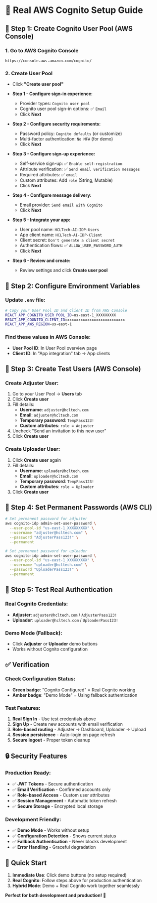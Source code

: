 # 🔐 Real AWS Cognito Setup Guide

## 🚀 Step 1: Create Cognito User Pool (AWS Console)

### 1. Go to AWS Cognito Console
```
https://console.aws.amazon.com/cognito/
```

### 2. Create User Pool
- Click **"Create user pool"**
- **Step 1 - Configure sign-in experience:**
  - Provider types: `Cognito user pool`
  - Cognito user pool sign-in options: ✅ `Email`
  - Click **Next**

- **Step 2 - Configure security requirements:**
  - Password policy: `Cognito defaults` (or customize)
  - Multi-factor authentication: `No MFA` (for demo)
  - Click **Next**

- **Step 3 - Configure sign-up experience:**
  - Self-service sign-up: ✅ `Enable self-registration`
  - Attribute verification: ✅ `Send email verification messages`
  - Required attributes: ✅ `email`
  - Custom attributes: Add `role` (String, Mutable)
  - Click **Next**

- **Step 4 - Configure message delivery:**
  - Email provider: `Send email with Cognito`
  - Click **Next**

- **Step 5 - Integrate your app:**
  - User pool name: `HCLTech-AI-IDP-Users`
  - App client name: `HCLTech-AI-IDP-Client`
  - Client secret: `Don't generate a client secret`
  - Authentication flows: ✅ `ALLOW_USER_PASSWORD_AUTH`
  - Click **Next**

- **Step 6 - Review and create:**
  - Review settings and click **Create user pool**

## 🔧 Step 2: Configure Environment Variables

### Update `.env` file:
```bash
# Copy your User Pool ID and Client ID from AWS Console
REACT_APP_COGNITO_USER_POOL_ID=us-east-1_XXXXXXXXX
REACT_APP_COGNITO_CLIENT_ID=xxxxxxxxxxxxxxxxxxxxxxxxxx
REACT_APP_AWS_REGION=us-east-1
```

### Find these values in AWS Console:
- **User Pool ID**: In User Pool overview page
- **Client ID**: In "App integration" tab → App clients

## 👥 Step 3: Create Test Users (AWS Console)

### Create Adjuster User:
1. Go to your User Pool → **Users** tab
2. Click **Create user**
3. Fill details:
   - **Username**: `adjuster@hcltech.com`
   - **Email**: `adjuster@hcltech.com`
   - **Temporary password**: `TempPass123!`
   - **Custom attributes**: `role = Adjuster`
4. Uncheck "Send an invitation to this new user"
5. Click **Create user**

### Create Uploader User:
1. Click **Create user** again
2. Fill details:
   - **Username**: `uploader@hcltech.com`
   - **Email**: `uploader@hcltech.com`
   - **Temporary password**: `TempPass123!`
   - **Custom attributes**: `role = Uploader`
3. Click **Create user**

## 🔑 Step 4: Set Permanent Passwords (AWS CLI)

```bash
# Set permanent password for adjuster
aws cognito-idp admin-set-user-password \
  --user-pool-id "us-east-1_XXXXXXXXX" \
  --username "adjuster@hcltech.com" \
  --password "AdjusterPass123!" \
  --permanent

# Set permanent password for uploader
aws cognito-idp admin-set-user-password \
  --user-pool-id "us-east-1_XXXXXXXXX" \
  --username "uploader@hcltech.com" \
  --password "UploaderPass123!" \
  --permanent
```

## 🎯 Step 5: Test Real Authentication

### Real Cognito Credentials:
- **Adjuster**: `adjuster@hcltech.com` / `AdjusterPass123!`
- **Uploader**: `uploader@hcltech.com` / `UploaderPass123!`

### Demo Mode (Fallback):
- Click **Adjuster** or **Uploader** demo buttons
- Works without Cognito configuration

## ✅ Verification

### Check Configuration Status:
- **Green badge**: "Cognito Configured" = Real Cognito working
- **Amber badge**: "Demo Mode" = Using fallback authentication

### Test Features:
1. **Real Sign In** - Use test credentials above
2. **Sign Up** - Create new accounts with email verification
3. **Role-based routing** - Adjuster → Dashboard, Uploader → Upload
4. **Session persistence** - Auto-login on page refresh
5. **Secure logout** - Proper token cleanup

## 🔒 Security Features

### Production Ready:
- ✅ **JWT Tokens** - Secure authentication
- ✅ **Email Verification** - Confirmed accounts only
- ✅ **Role-based Access** - Custom user attributes
- ✅ **Session Management** - Automatic token refresh
- ✅ **Secure Storage** - Encrypted local storage

### Development Friendly:
- ✅ **Demo Mode** - Works without setup
- ✅ **Configuration Detection** - Shows current status
- ✅ **Fallback Authentication** - Never blocks development
- ✅ **Error Handling** - Graceful degradation

## 🚀 Quick Start

1. **Immediate Use**: Click demo buttons (no setup required)
2. **Real Cognito**: Follow steps above for production authentication
3. **Hybrid Mode**: Demo + Real Cognito work together seamlessly

**Perfect for both development and production!** 🎉
